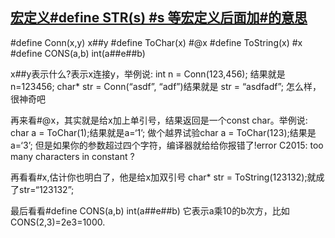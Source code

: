 ## [宏定义#define STR(s) #s 等宏定义后面加#的意思](https://blog.csdn.net/qq_41069421/article/details/91538232)
#define Conn(x,y) x##y
#define ToChar(x) #@x
#define ToString(x) #x
#define CONS(a,b) int(a##e##b)

x##y表示什么?表示x连接y，举例说:
int n = Conn(123,456); 结果就是n=123456;
char* str = Conn(“asdf”, “adf”)结果就是 str = “asdfadf”;
怎么样，很神奇吧

再来看#@x，其实就是给x加上单引号，结果返回是一个const char。举例说:
char a = ToChar(1);结果就是a=‘1’;
做个越界试验char a = ToChar(123);结果是a=‘3’;
但是如果你的参数超过四个字符，编译器就给给你报错了!error C2015: too many characters in constant ?

再看看#x,估计你也明白了，他是给x加双引号
char* str = ToString(123132);就成了str=“123132”;

最后看看#define CONS(a,b) int(a##e##b) 它表示a乘10的b次方，比如CONS(2,3)=2e3=1000.
